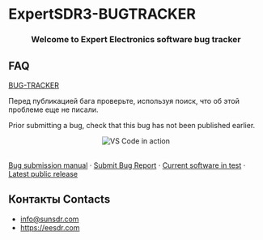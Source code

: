 # ExpertSDR3-BUGTRACKER
  <h3 align="center">Welcome to Expert Electronics software bug tracker</h3>
  <p align="center">  

## FAQ
[BUG-TRACKER](https://github.com/ExpertSDR3/ExpertSDR3-BUG-TRACKER/issues)

Перед публикацией бага проверьте, используя поиск, что об этой проблеме еще не писали.

Prior submitting a bug, check that this bug has not been published earlier.

<p align="center">
  <img alt="VS Code in action" src="https://i.imgur.com/xgD6L43.gif">
</p>
     <br />
    <a href="#bug-submission-manual">Bug submission manual</a>
    ·    
    <a href="https://github.com/VK6NX/EE-Software-TestLounge/issues">Submit Bug Report</a>
    ·
    <a href="https://eesdr.com/index.php?option=com_acym&ctrl=fronturl&action=acymailing_frontrouter&task=click&urlid=47&userid=11&mailid=75" target="_blank">Current software in test</a>
    ·
    <a href="https://eesdr.com/en/software-en/expertsdr3-en" target="_blank">Latest public release</a>
  </p>
</p>

## Контакты Contacts
* info@sunsdr.com
* https://eesdr.com
